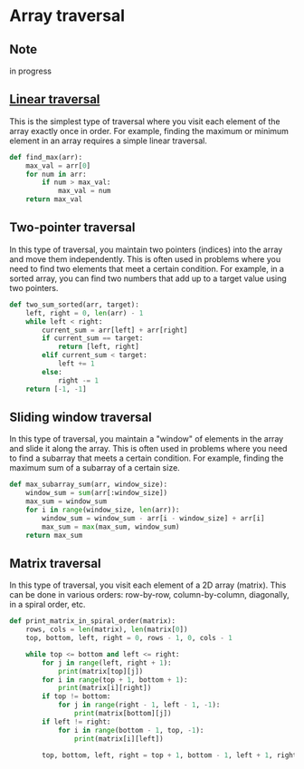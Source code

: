 # Array traversal

## Note

in progress

## [Linear traversal](./linear-traversal)

This is the simplest type of traversal where you visit each element of the array exactly once in order. For example, finding the maximum or minimum element in an array requires a simple linear traversal.

```python
def find_max(arr):
    max_val = arr[0]
    for num in arr:
        if num > max_val:
            max_val = num
    return max_val
```

## Two-pointer traversal

In this type of traversal, you maintain two pointers (indices) into the array and move them independently. This is often used in problems where you need to find two elements that meet a certain condition. For example, in a sorted array, you can find two numbers that add up to a target value using two pointers.

```python
def two_sum_sorted(arr, target):
    left, right = 0, len(arr) - 1
    while left < right:
        current_sum = arr[left] + arr[right]
        if current_sum == target:
            return [left, right]
        elif current_sum < target:
            left += 1
        else:
            right -= 1
    return [-1, -1]
```

## Sliding window traversal

In this type of traversal, you maintain a "window" of elements in the array and slide it along the array. This is often used in problems where you need to find a subarray that meets a certain condition. For example, finding the maximum sum of a subarray of a certain size.

```python
def max_subarray_sum(arr, window_size):
    window_sum = sum(arr[:window_size])
    max_sum = window_sum
    for i in range(window_size, len(arr)):
        window_sum = window_sum - arr[i - window_size] + arr[i]
        max_sum = max(max_sum, window_sum)
    return max_sum
```

## Matrix traversal

In this type of traversal, you visit each element of a 2D array (matrix). This can be done in various orders: row-by-row, column-by-column, diagonally, in a spiral order, etc.

```python
def print_matrix_in_spiral_order(matrix):
    rows, cols = len(matrix), len(matrix[0])
    top, bottom, left, right = 0, rows - 1, 0, cols - 1

    while top <= bottom and left <= right:
        for j in range(left, right + 1):
            print(matrix[top][j])
        for i in range(top + 1, bottom + 1):
            print(matrix[i][right])
        if top != bottom:
            for j in range(right - 1, left - 1, -1):
                print(matrix[bottom][j])
        if left != right:
            for i in range(bottom - 1, top, -1):
                print(matrix[i][left])

        top, bottom, left, right = top + 1, bottom - 1, left + 1, right - 1
```
